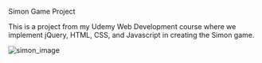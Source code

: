Simon Game Project

This is a project from my Udemy Web Development course where we implement jQuery, HTML, CSS, and Javascript in creating the Simon game.

![simon_image]("simon.jpg")                                                                                                                                                                                                                                                                                     
